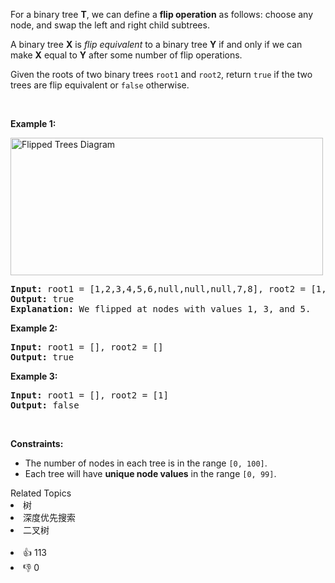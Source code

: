 <p>For a binary tree <strong>T</strong>, we can define a <strong>flip operation</strong> as follows: choose any node, and swap the left and right child subtrees.</p>

<p>A binary tree <strong>X</strong>&nbsp;is <em>flip equivalent</em> to a binary tree <strong>Y</strong> if and only if we can make <strong>X</strong> equal to <strong>Y</strong> after some number of flip operations.</p>

<p>Given the roots of two binary trees <code>root1</code> and <code>root2</code>, return <code>true</code> if the two trees are flip equivalent or <code>false</code> otherwise.</p>

<p>&nbsp;</p>
<p><strong>Example 1:</strong></p>
<img alt="Flipped Trees Diagram" src="https://assets.leetcode.com/uploads/2018/11/29/tree_ex.png" style="width: 500px; height: 220px;" />
<pre>
<strong>Input:</strong> root1 = [1,2,3,4,5,6,null,null,null,7,8], root2 = [1,3,2,null,6,4,5,null,null,null,null,8,7]
<strong>Output:</strong> true
<strong>Explanation: </strong>We flipped at nodes with values 1, 3, and 5.
</pre>

<p><strong>Example 2:</strong></p>

<pre>
<strong>Input:</strong> root1 = [], root2 = []
<strong>Output:</strong> true
</pre>

<p><strong>Example 3:</strong></p>

<pre>
<strong>Input:</strong> root1 = [], root2 = [1]
<strong>Output:</strong> false
</pre>

<p>&nbsp;</p>
<p><strong>Constraints:</strong></p>

<ul>
	<li>The number of nodes in each tree is in the range <code>[0, 100]</code>.</li>
	<li>Each tree will have <strong>unique node values</strong> in the range <code>[0, 99]</code>.</li>
</ul>
<div><div>Related Topics</div><div><li>树</li><li>深度优先搜索</li><li>二叉树</li></div></div><br><div><li>👍 113</li><li>👎 0</li></div>